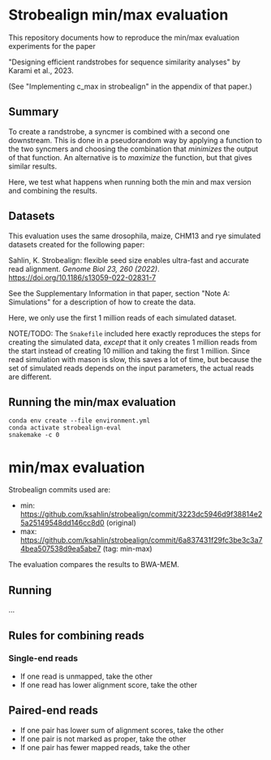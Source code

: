 # Strobealign min/max evaluation

This repository documents how to reproduce the min/max evaluation experiments
for the paper

"Designing efficient randstrobes for sequence similarity
analyses" by Karami et al., 2023.

(See "Implementing c_max in strobealign" in the appendix of that
paper.)


## Summary

To create a randstrobe, a syncmer is combined with a second one downstream.
This is done in a pseudorandom way by applying a function to the two syncmers
and choosing the combination that *minimizes* the output of that function.
An alternative is to *maximize* the function, but that gives similar results.

Here, we test what happens when running both the min and max version
and combining the results.


## Datasets

This evaluation uses the same drosophila, maize, CHM13 and rye simulated
datasets created for the following paper:

Sahlin, K. Strobealign:
flexible seed size enables ultra-fast and accurate read alignment.
*Genome Biol 23, 260 (2022)*.
https://doi.org/10.1186/s13059-022-02831-7

See the Supplementary Information in that paper, section
"Note A: Simulations" for a description of how to create the data.

Here, we only use the first 1 million reads of each simulated dataset.

NOTE/TODO: The `Snakefile` included here exactly reproduces the steps for
creating the simulated data, *except* that it only creates 1 million reads
from the start instead of creating 10 million and taking the first 1 million.
Since read simulation with mason is slow, this saves a lot of time,
but because the set of simulated reads depends on the input parameters,
the actual reads are different.


## Running the min/max evaluation


    conda env create --file environment.yml
    conda activate strobealign-eval
    snakemake -c 0


# min/max evaluation


Strobealign commits used are:

- min: https://github.com/ksahlin/strobealign/commit/3223dc5946d9f38814e25a25149548dd146cc8d0 (original)
- max: https://github.com/ksahlin/strobealign/commit/6a837431f29fc3be3c3a74bea507538d9ea5abe7 (tag: min-max)


The evaluation compares the results to BWA-MEM.


## Running

...


## Rules for combining reads

### Single-end reads

- If one read is unmapped, take the other
- If one read has lower alignment score, take the other

## Paired-end reads

- If one pair has lower sum of alignment scores, take the other
- If one pair is not marked as proper, take the other
- If one pair has fewer mapped reads, take the other
